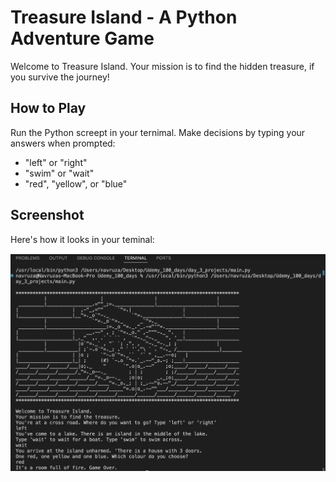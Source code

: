 # Treasure Island - A Python Adventure Game

Welcome to Treasure Island. Your mission is to find the hidden treasure, if you survive the journey!

## How to Play
Run the Python screept in your ternimal.
Make decisions by typing your answers when prompted:
- "left" or "right"
- "swim" or "wait"
- "red", "yellow", or "blue"

## Screenshot

Here's how it looks in your teminal:

![Treasur Island final result](treasure_island.png)

